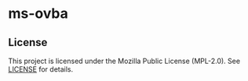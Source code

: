 # ms-ovba
## License
This project is licensed under the Mozilla Public License (MPL-2.0).
See [LICENSE](./LICENSE.txt) for details.
